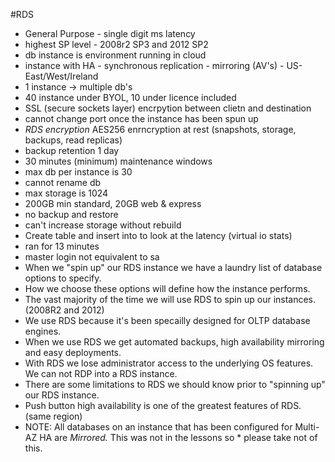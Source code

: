 #RDS

* General Purpose - single digit ms latency
* highest SP level - 2008r2 SP3 and 2012 SP2
* db instance is environment running in cloud
* instance with HA - synchronous replication - mirroring (AV's) - US-East/West/Ireland
* 1 instance -> multiple db's
* 40 instance under BYOL, 10 under licence included
* SSL (secure sockets layer) encrpytion between clietn and destination 
* cannot change port once the instance has been spun up
* *RDS encryption* AES256 enrncryption at rest (snapshots, storage, backups, read replicas)
* backup retention 1 day
* 30 minutes (minimum)  maintenance windows
* max db per instance is 30
* cannot rename db
* max storage is 1024
* 200GB min standard, 20GB web & express
* no backup and restore
* can't increase storage without rebuild
* Create table and insert into to look at the latency (virtual io stats)
* ran for 13 minutes
* master login not equivalent to sa
* When we "spin up" our RDS instance we have a laundry list of database options to specify.
* How we choose these options will define how the instance performs.
* The vast majority of the time we will use RDS to spin up our instances. (2008R2 and 2012)
* We use RDS because it's been specailly designed for OLTP database engines.
* When we use RDS we get automated backups, high availability mirroring and easy deployments.
* With RDS we lose administrator access to the underlying OS features. We can not RDP into a RDS instance.
* There are some limitations to RDS we should know prior to "spinning up" our RDS instance.
* Push button high availability is one of the greatest features of RDS. (same region)
* NOTE: All databases on an instance that has been configured for Multi-AZ HA are *Mirrored.* This was not in the lessons so * please take not of this.
